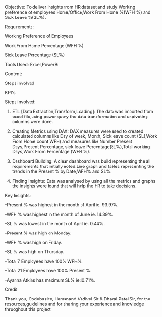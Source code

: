 Objective: To deliver insights from HR dataset and study Working preference of employees Home/Office,Work From Home %(WFH %) and Sick Leave %(SL%).

Requirements:

Working Preference of Employees

Work From Home Percentage (WFH %)

Sick Leave Percentage (SL%)

Tools Used: Excel,PowerBi

Content:

Steps involved

KPI's

Steps involved:

1. ETL [Data Extraction,Transform,Loading]: The data was imported from excel file,using power query the data transformation and unpivoting columns were done.

2. Creating Metrics using DAX: DAX measures were used to created calculated columns like Day of week, Month, Sick leave count (SL),Work From Home count(WFH) and measures like Number Present Days,Present Percentage, sick leave Percentage(SL%),Total working Days,Work From Percentage (WFH %).

3. Dashboard Building: A clear dashboard was build representing the all requirements that initially noted.Line graph and tables representing the trends in the Present % by Date,WFH% and SL%.

4. Finding Insights: Data was analysed by using all the metrics and graphs the insights were found that will help the HR to take decisions.

Key Insights:

-Present % was highest in the month of April ie. 93.97%.

-WFH % was highest in the month of June ie. 14.39%.

-SL % was lowest in the month of April ie. 0.44%.

-Present % was high on Monday.

-WFH % was high on Friday.

-SL % was high on Thursday.

-Total 7 Employees have 100% WFH%.

-Total 21 Employees have 100% Present %.

-Ayanna Atkins has maximum SL% ie.10.71%.

Credit

Thank you, Codebasics, Hemanand Vadivel Sir & Dhaval Patel Sir, for the resources,guidelines and for sharing your experience and knowledge thruoghout this project
